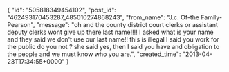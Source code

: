  {
   "id": "505818349454102",
   "post_id": "462493170453287_485010274868243",
   "from_name": "J.c. Of-the Family-Pearson",
   "message": "oh and the county district court clerks or assistant deputy clerks wont give up there last name!!!! I asked what is your name and they said we don't use our last name!! this is illegal I said you work for the public do you not ? she said yes, then I said you have and obligation to the people and we must know who you are.",
   "created_time": "2013-04-23T17:34:55+0000"
 }
